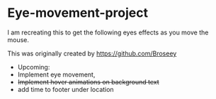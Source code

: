 # Eye-movement-project

I am recreating this to get the following eyes effects as you move the mouse.

This was originally created by https://github.com/Broseey

- Upcoming:
- Implement eye movement,
- ~~Implement hover animations on background text~~
- add time to footer under location
